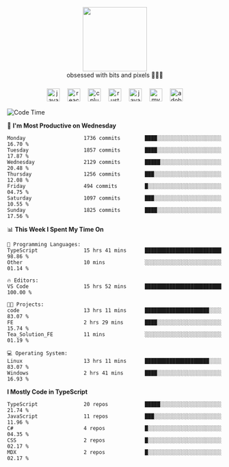 


  <div align="center">
    
   <img src = "https://i.postimg.cc/W1R4TF4j/d6kpuve-c97567cf-518b-4b86-a271-5c89d88d22f7.gif"  width=150px height=150px />
 </div>

<div align="center">
  obsessed with bits and pixels 🧑‍💻🎨
</div>

  ###
<div align="center">
 <img src="https://cdn.jsdelivr.net/gh/devicons/devicon/icons/javascript/javascript-original.svg" height="30" alt="javascript logo"  />
  <img width="10" />
  <img src="https://cdn.jsdelivr.net/gh/devicons/devicon/icons/react/react-original.svg" height="30" alt="react logo"  />
  <img width="10" />
   <!--<img src="https://cdn.jsdelivr.net/gh/devicons/devicon/icons/nodejs/nodejs-original.svg" height="30" alt="nodejs logo"  />
  <img width="10" />
 <img src="https://cdn.jsdelivr.net/gh/devicons/devicon/icons/flutter/flutter-original.svg" height="30" alt="flutter logo"  />
 <img width="10" />-->
  <img src="https://cdn.jsdelivr.net/gh/devicons/devicon/icons/cplusplus/cplusplus-original.svg" height="30" alt="cpluplus logo"  />
  <img width="10" />
    <img src="https://cdn.jsdelivr.net/gh/devicons/devicon/icons/rust/rust-original.svg" height="30" alt="rust logo"  />
  <img width="10" />
  <img src="https://cdn.jsdelivr.net/gh/devicons/devicon/icons/java/java-original.svg" height="30" alt="java logo"  />
  <img width="10" />
  <img src="https://skillicons.dev/icons?i=mysql" height="30" alt="mysql logo"  />
  <img width="10" />
  <img src="https://skillicons.dev/icons?i=pr" height="30" alt="adobepremierepro logo"  />
</div>

<!--START_SECTION:waka-->
![Code Time](http://img.shields.io/badge/Code%20Time-2%2C426%20hrs%208%20mins-blue)

📅 **I'm Most Productive on Wednesday** 

```text
Monday                   1736 commits        ████░░░░░░░░░░░░░░░░░░░░░   16.70 % 
Tuesday                  1857 commits        ████░░░░░░░░░░░░░░░░░░░░░   17.87 % 
Wednesday                2129 commits        █████░░░░░░░░░░░░░░░░░░░░   20.48 % 
Thursday                 1256 commits        ███░░░░░░░░░░░░░░░░░░░░░░   12.08 % 
Friday                   494 commits         █░░░░░░░░░░░░░░░░░░░░░░░░   04.75 % 
Saturday                 1097 commits        ███░░░░░░░░░░░░░░░░░░░░░░   10.55 % 
Sunday                   1825 commits        ████░░░░░░░░░░░░░░░░░░░░░   17.56 % 
```


📊 **This Week I Spent My Time On** 

```text
💬 Programming Languages: 
TypeScript               15 hrs 41 mins      █████████████████████████   98.86 % 
Other                    10 mins             ░░░░░░░░░░░░░░░░░░░░░░░░░   01.14 % 

🔥 Editors: 
VS Code                  15 hrs 52 mins      █████████████████████████   100.00 % 

🐱‍💻 Projects: 
code                     13 hrs 11 mins      █████████████████████░░░░   83.07 % 
FE                       2 hrs 29 mins       ████░░░░░░░░░░░░░░░░░░░░░   15.74 % 
Tea_Solution_FE          11 mins             ░░░░░░░░░░░░░░░░░░░░░░░░░   01.19 % 

💻 Operating System: 
Linux                    13 hrs 11 mins      █████████████████████░░░░   83.07 % 
Windows                  2 hrs 41 mins       ████░░░░░░░░░░░░░░░░░░░░░   16.93 % 
```

**I Mostly Code in TypeScript** 

```text
TypeScript               20 repos            █████░░░░░░░░░░░░░░░░░░░░   21.74 % 
JavaScript               11 repos            ███░░░░░░░░░░░░░░░░░░░░░░   11.96 % 
C#                       4 repos             █░░░░░░░░░░░░░░░░░░░░░░░░   04.35 % 
CSS                      2 repos             █░░░░░░░░░░░░░░░░░░░░░░░░   02.17 % 
MDX                      2 repos             █░░░░░░░░░░░░░░░░░░░░░░░░   02.17 % 
```




<!--END_SECTION:waka-->
